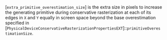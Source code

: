 [`extra_primitive_overestimation_size`] is the extra size in pixels to
increase the generating primitive during conservative rasterization at
each of its edges in `X` and `Y` equally in screen space beyond the base
overestimation specified in
[`PhysicalDeviceConservativeRasterizationPropertiesEXT`]::`primitiveOverestimationSize`.